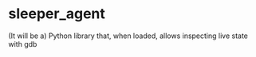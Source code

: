 sleeper_agent
=============

(It will be a) Python library that, when loaded, allows inspecting live state with gdb